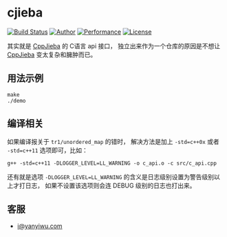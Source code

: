 # cjieba 

[![Build Status](https://travis-ci.org/yanyiwu/cjieba.png?branch=master)](https://travis-ci.org/yanyiwu/cjieba)
[![Author](https://img.shields.io/badge/author-@yanyiwu-blue.svg?style=flat)](http://yanyiwu.com/) 
[![Performance](https://img.shields.io/badge/performance-excellent-brightgreen.svg?style=flat)](http://yanyiwu.com/work/2015/06/14/jieba-series-performance-test.html) 
[![License](https://img.shields.io/badge/license-MIT-yellow.svg?style=flat)](http://yanyiwu.mit-license.org)

其实就是 [CppJieba] 的 C语言 api 接口，
独立出来作为一个仓库的原因是不想让 [CppJieba] 变太复杂和臃肿而已。

## 用法示例

```
make
./demo
```

## 编译相关

如果编译报关于 `tr1/unordered_map` 的错时，
解决方法是加上 `-std=c++0x` 或者 `-std=c++11` 选项即可，比如：

```
g++ -std=c++11 -DLOGGER_LEVEL=LL_WARNING -o c_api.o -c src/c_api.cpp
```

还有就是选项 `-DLOGGER_LEVEL=LL_WARNING` 的含义是日志级别设置为警告级别以上才打日志，
如果不设置该选项则会连 DEBUG 级别的日志也打出来。

## 客服

- i@yanyiwu.com

[CppJieba]:http://github.com/yanyiwu/cppjieba
[libcppjieba]:http://github.com/yanyiwu/libcppjieba
